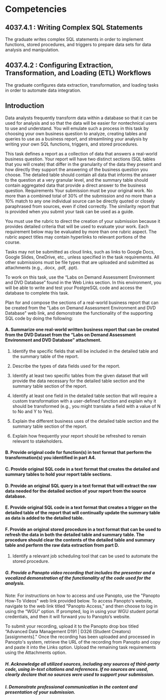 <h1> Competencies </h1>
<h2> 4037.4.1 : Writing Complex SQL Statements</h2>

The graduate writes complex SQL statements in order to implement functions, stored procedures, and triggers to prepare data sets for data analysis and manipulation.

<h2> 4037.4.2 : Configuring Extraction, Transformation, and Loading (ETL) Workflows</h2>

The graduate configures data extraction, transformation, and loading tasks in order to automate data integration.

<h2>Introduction</h2>
Data analysts frequently transform data within a database so that it can be used for analysis and so that the data will be easier for nontechnical users to use and understand. You will emulate such a process in this task by choosing your own business question to analyze, creating tables and queries to use as a business report, and streamlining your analysis by writing your own SQL functions, triggers, and stored procedures.

This task defines a report as a collection of data that answers a real-world business question. Your report will have two distinct sections (SQL tables that you will create) that differ in the granularity of the data they present and how directly they support the answering of the business question you choose. The detailed table should contain all data that informs the answer to the question at a very granular level, and the summary table should contain aggregated data that provide a direct answer to the business question.
Requirements
Your submission must be your original work. No more than a combined total of 30% of the submission and no more than a 10% match to any one individual source can be directly quoted or closely paraphrased from sources, even if cited correctly. The similarity report that is provided when you submit your task can be used as a guide.



You must use the rubric to direct the creation of your submission because it provides detailed criteria that will be used to evaluate your work. Each requirement below may be evaluated by more than one rubric aspect. The rubric aspect titles may contain hyperlinks to relevant portions of the course.



Tasks may not be submitted as cloud links, such as links to Google Docs, Google Slides, OneDrive, etc., unless specified in the task requirements. All other submissions must be file types that are uploaded and submitted as attachments (e.g., .docx, .pdf, .ppt).



To work on this task, use the “Labs on Demand Assessment Environment and DVD Database” found in the Web Links section. In this environment, you will be able to write and test your PostgreSQL code and access the database to complete this task.



Plan for and compose the sections of a real-world business report that can be created from the "Labs on Demand Assessment Environment and DVD Database" web link, and demonstrate the functionality of the supporting SQL code by doing the following:


<h4> A.  Summarize one real-world written business report that can be created from the DVD Dataset from the “Labs on Demand Assessment Environment and DVD Database” attachment.</h4>


1.  Identify the specific fields that will be included in the detailed table and the summary table of the report.

2.  Describe the types of data fields used for the report.

3.  Identify at least two specific tables from the given dataset that will provide the data necessary for the detailed table section and the summary table section of the report.

4.  Identify at least one field in the detailed table section that will require a custom transformation with a user-defined function and explain why it should be transformed (e.g., you might translate a field with a value of N to No and Y to Yes).

5.  Explain the different business uses of the detailed table section and the summary table section of the report.

6.  Explain how frequently your report should be refreshed to remain relevant to stakeholders.


<h4> B.  Provide original code for function(s) in text format that perform the transformation(s) you identified in part A4.</h4>


<h4> C.  Provide original SQL code in a text format that creates the detailed and summary tables to hold your report table sections.</h4>


<h4> D.  Provide an original SQL query in a text format that will extract the raw data needed for the detailed section of your report from the source database.</h4>


<h4> E.  Provide original SQL code in a text format that creates a trigger on the detailed table of the report that will continually update the summary table as data is added to the detailed table.</h4>


<h4> F.  Provide an original stored procedure in a text format that can be used to refresh the data in both the detailed table and summary table. The procedure should clear the contents of the detailed table and summary table and perform the raw data extraction from part D. </h4>

1.  Identify a relevant job scheduling tool that can be used to automate the stored procedure.


<h5> G.  Provide a Panopto video recording that includes the presenter and a vocalized demonstration of the functionality of the code used for the analysis. </h5>


Note: For instructions on how to access and use Panopto, use the "Panopto How-To Videos" web link provided below. To access Panopto's website, navigate to the web link titled "Panopto Access," and then choose to log in using the “WGU” option. If prompted, log in using your WGU student portal credentials, and then it will forward you to Panopto’s website.


To submit your recording, upload it to the Panopto drop box titled “Advanced Data Management D191 | D326 (Student Creators) [assignments].” Once the recording has been uploaded and processed in Panopto's system, retrieve the URL of the recording from Panopto and copy and paste it into the Links option. Upload the remaining task requirements using the Attachments option.


<h5> H.  Acknowledge all utilized sources, including any sources of third-party code, using in-text citations and references. If no sources are used, clearly declare that no sources were used to support your submission. </h5>


<h5> I.  Demonstrate professional communication in the content and presentation of your submission. </h5>

